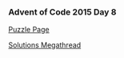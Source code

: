 ### Advent of Code 2015 Day 8

[Puzzle Page](https://adventofcode.com/2015/day/8)

[Solutions Megathread](https://www.reddit.com/r/adventofcode/comments/3vw32y/day_8_solutions/)
